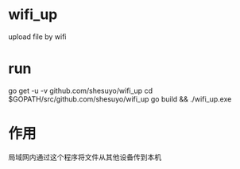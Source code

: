 # wifi_up
upload file by wifi

# run
go get -u -v github.com/shesuyo/wifi_up
cd $GOPATH/src/github.com/shesuyo/wifi_up
go build && ./wifi_up.exe

# 作用
局域网内通过这个程序将文件从其他设备传到本机